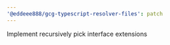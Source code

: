 ```yaml
---
'@eddeee888/gcg-typescript-resolver-files': patch
---
```


Implement recursively pick interface extensions
